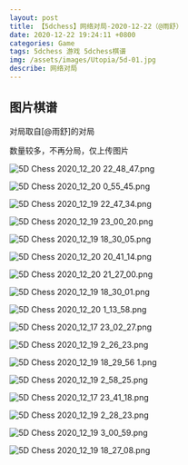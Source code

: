 ```yaml
---
layout: post
title: 【5dchess】网络对局-2020-12-22（@雨舒）
date: 2020-12-22 19:24:11 +0800
categories: Game
tags: 5dchess 游戏 5dchess棋谱
img: /assets/images/Utopia/5d-01.jpg
describe: 网络对局
---
```


## 图片棋谱

对局取自[@雨舒]的对局

数量较多，不再分局，仅上传图片

![5D Chess 2020_12_20 22_48_47.png](https://i.loli.net/2020/12/22/U8AL7r3PmqR2MgD.png)

![5D Chess 2020_12_20 0_55_45.png](https://i.loli.net/2020/12/22/UGjDwuEQTlrMcWe.png)

![5D Chess 2020_12_19 22_47_34.png](https://i.loli.net/2020/12/22/8ElIjXipVNmyb6S.png)

![5D Chess 2020_12_19 23_00_20.png](https://i.loli.net/2020/12/22/3CvULqNRmIFsY8b.png)

![5D Chess 2020_12_19 18_30_05.png](https://i.loli.net/2020/12/22/MVYO8RDQwnHglFk.png)

![5D Chess 2020_12_20 20_41_14.png](https://i.loli.net/2020/12/22/MFx8oKBl7NAk3ng.png)

![5D Chess 2020_12_20 21_27_00.png](https://i.loli.net/2020/12/22/Yi8uMjEh4HCsSTz.png)

![5D Chess 2020_12_19 18_30_01.png](https://i.loli.net/2020/12/22/w7kj5iJLe3FMAHE.png)

![5D Chess 2020_12_20 1_13_58.png](https://i.loli.net/2020/12/22/cNiUqAGCD1bx7PH.png)

![5D Chess 2020_12_17 23_02_27.png](https://i.loli.net/2020/12/22/M4OgnwGRbt7vUFD.png)

![5D Chess 2020_12_19 2_26_23.png](https://i.loli.net/2020/12/22/uHLMWrIqoeRDgYm.png)

![5D Chess 2020_12_19 18_29_56 _1_.png](https://i.loli.net/2020/12/22/Dm6Y93t1kPl4CFU.png)

![5D Chess 2020_12_19 2_58_25.png](https://i.loli.net/2020/12/22/oGWep5hi4dSXQEO.png)

![5D Chess 2020_12_17 23_41_18.png](https://i.loli.net/2020/12/22/f5b2T7Y1hmHAD9l.png)

![5D Chess 2020_12_19 2_28_23.png](https://i.loli.net/2020/12/22/MWJQis7yS2KCfZl.png)

![5D Chess 2020_12_19 3_00_59.png](https://i.loli.net/2020/12/22/vKB8WtsgbJIaAGn.png)

![5D Chess 2020_12_19 18_27_08.png](https://i.loli.net/2020/12/22/9pQtOUDsXIjmJ4T.png)